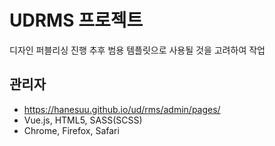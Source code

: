 # UDRMS 프로젝트
디자인 퍼블리싱 진행
추후 범용 템플릿으로 사용될 것을 고려하여 작업

## 관리자
 - https://hanesuu.github.io/ud/rms/admin/pages/
 - Vue.js, HTML5, SASS(SCSS)
 - Chrome, Firefox, Safari